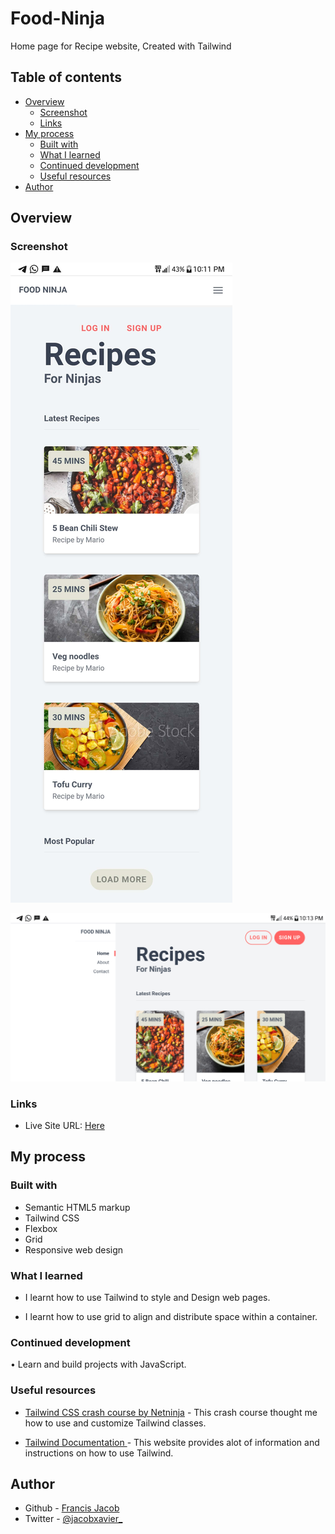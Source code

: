 # Food-Ninja
Home page for Recipe website, Created with Tailwind



## Table of contents

- [Overview](#overview)
  - [Screenshot](#screenshot)
  - [Links](#links)
- [My process](#my-process)
  - [Built with](#built-with)
  - [What I learned](#what-i-learned)
  - [Continued development](#continued-development)
  - [Useful resources](#useful-resources)
- [Author](#author)



## Overview

### Screenshot

![](screenshot_1.png)



![](screenshot_2.png)



### Links

- Live Site URL: [Here](https://jacbfrancis.github.io/Food-Ninja/)

## My process

### Built with

- Semantic HTML5 markup
- Tailwind CSS
- Flexbox
- Grid
- Responsive web design


### What I learned

- I learnt how to use Tailwind to style and Design web pages.

- I learnt how to use grid to align and distribute space within a container.



### Continued development

• Learn and build projects with JavaScript.

### Useful resources


- [Tailwind CSS crash course by Netninja](https://m.youtube.com/playlist?list=PL4cUxeGkcC9gpXORlEHjc5bgnIi5HEGhw) - This crash course thought me how to use and customize Tailwind classes.

- [Tailwind Documentation ](https://tailwindcss.com) - This website provides alot of information and instructions on how to use Tailwind.


## Author

- Github - [ Francis Jacob](https://github.com/Jacbfrancis)
- Twitter - [@jacobxavier_](https://twitter.com/jacobxavier_?t=YdJHQngdQYJVbC7mWspqDg&s=08)

